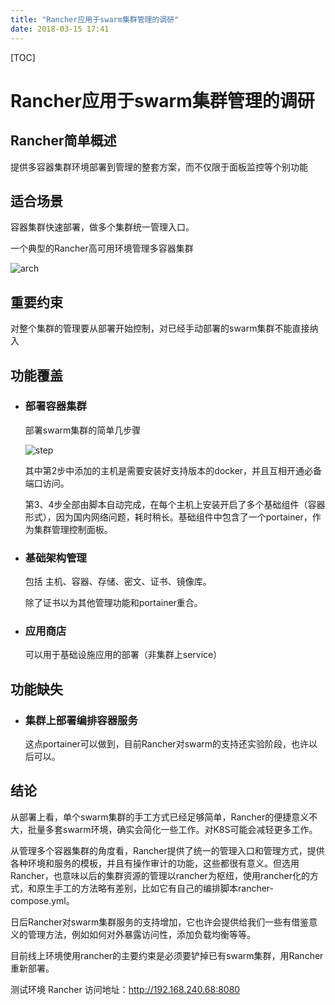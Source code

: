 ```yaml
---
title: "Rancher应用于swarm集群管理的调研"
date: 2018-03-15 17:41
---
```


[TOC]

# Rancher应用于swarm集群管理的调研

## Rancher简单概述

提供多容器集群环境部署到管理的整套方案，而不仅限于面板监控等个别功能

## 适合场景

容器集群快速部署，做多个集群统一管理入口。

一个典型的Rancher高可用环境管理多容器集群

![arch](http://img.lostsummer.love/wiki-img/racher-deploy-architec.png)

## 重要约束

对整个集群的管理要从部署开始控制，对已经手动部署的swarm集群不能直接纳入

## 功能覆盖

* ### 部署容器集群

  部署swarm集群的简单几步骤

  ![step](http://img.lostsummer.love/wiki-img/rancher-deploy-swarm-step.png)

  其中第2步中添加的主机是需要安装好支持版本的docker，并且互相开通必备端口访问。

  第3、4步全部由脚本自动完成，在每个主机上安装开启了多个基础组件（容器形式），因为国内网络问题，耗时稍长。基础组件中包含了一个portainer，作为集群管理控制面板。

* ### 基础架构管理

  包括 主机、容器、存储、密文、证书、镜像库。

  除了证书以为其他管理功能和portainer重合。

* ### 应用商店

  可以用于基础设施应用的部署（非集群上service）

##  功能缺失

* ### 集群上部署编排容器服务

  这点portainer可以做到，目前Rancher对swarm的支持还实验阶段，也许以后可以。



## 结论

从部署上看，单个swarm集群的手工方式已经足够简单，Rancher的便捷意义不大，批量多套swarm环境，确实会简化一些工作。对K8S可能会减轻更多工作。

从管理多个容器集群的角度看，Rancher提供了统一的管理入口和管理方式，提供各种环境和服务的模板，并且有操作审计的功能，这些都很有意义。但选用Rancher，也意味以后的集群资源的管理以rancher为枢纽，使用rancher化的方式，和原生手工的方法略有差别，比如它有自己的编排脚本rancher-compose.yml。

日后Rancher对swarm集群服务的支持增加，它也许会提供给我们一些有借鉴意义的管理方法，例如如何对外暴露访问性，添加负载均衡等等。

目前线上环境使用rancher的主要约束是必须要铲掉已有swarm集群，用Rancher重新部署。

测试环境 Rancher 访问地址：http://192.168.240.68:8080

